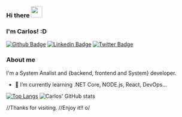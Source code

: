 ### Hi there <img src=https://github.com/TheDudeThatCode/TheDudeThatCode/blob/master/Assets/Hi.gif width="30">
### I'm Carlos! :D

[![Github Badge](https://img.shields.io/badge/-Github-000?style=flat-square&logo=Github&logoColor=white&link=https://github.com/carlosebnunes)](https://github.com/carlosebnunes)
[![Linkedin Badge](https://img.shields.io/badge/-LinkedIn-blue?style=flat-square&logo=Linkedin&logoColor=white&link=https://www.linkedin.com/in/carlosebnunes/)](https://www.linkedin.com/in/carlosebnunes/)
[![Twitter Badge](https://img.shields.io/badge/-Twitter-1ca0f1?style=flat-square&labelColor=1ca0f1&logo=twitter&logoColor=white&link=https://twitter.com/fagnerpsantos)](https://twitter.com/carlosebnunes)

### About me
I'm a System Analist and {backend, frontend and System} developer.
- 🌱 I’m currently learning .NET Core, NODE.js, React, DevOps...


[![Top Langs](https://github-readme-stats.vercel.app/api/top-langs/?username=carlosebnunes&layout=compact&theme=vue-dark)](https://github.com/carlosebnunes/github-readme-stats)
![Carlos' GitHub stats](https://github-readme-stats.vercel.app/api?username=carlosebnunes&show_icons=true&theme=vue-dark)

//Thanks for visiting.
//Enjoy it!! o/

<!--
**carlosebnunes/carlosebnunes** is a ✨ _special_ ✨ repository because its `README.md` (this file) appears on your GitHub profile.

Here are some ideas to get you started:

- 🔭 I’m currently working on ...
- 👯 I’m looking to collaborate on ...
- 🤔 I’m looking for help with ...
- 💬 Ask me about ...
- 📫 How to reach me: ...
- 😄 Pronouns: ...
- ⚡ Fun fact: ...
-->
